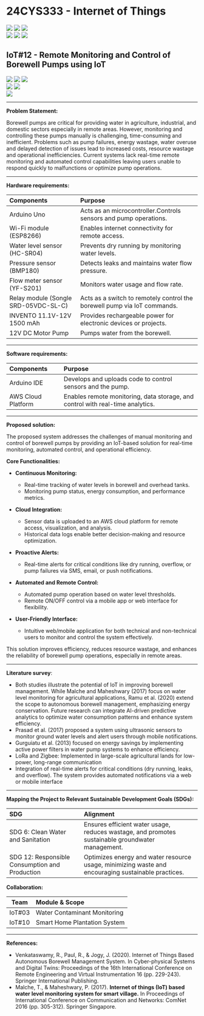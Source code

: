 # 24CYS333 - Internet of Things
![](https://img.shields.io/badge/Batch-22CYS-lightgreen) ![](https://img.shields.io/badge/UG-blue) ![](https://img.shields.io/badge/Subject-IoT-blue)
<br/>
![](https://img.shields.io/badge/Lecture-2-orange) ![](https://img.shields.io/badge/Practical-3-orange) ![](https://img.shields.io/badge/Credits-3-orange) <br/>

## IoT#12 - Remote Monitoring and Control of Borewell Pumps using IoT


![](https://img.shields.io/badge/Member-Charan_K-gold)  ![](https://img.shields.io/badge/Member-Mukund_Kumarappan_S-gold)  ![](https://img.shields.io/badge/Member-Shravan_Krishnan_G-gold) <br/> 
![](https://img.shields.io/badge/SDG-6-darkgreen) ![](https://img.shields.io/badge/SDG-12-darkgreen) <br/>
![](https://img.shields.io/badge/Reviewed--brown)

---
**Problem Statement:**

Borewell pumps are critical for providing water in agriculture, industrial, and domestic sectors especially in remote areas. However, monitoring and controlling these pumps manually is challenging, time-consuming and inefficient. Problems such as pump failures, energy wastage, water overuse and delayed detection of issues lead to increased costs, resource wastage and operational inefficiencies. Current systems lack real-time remote monitoring and automated control capabilities leaving users unable to respond quickly to malfunctions or optimize pump operations.

---
**Hardware requirements:**

| Components               | Purpose                                                                                          |
|:-------------------------|:-------------------------------------------------------------------------------------------------|
| Arduino Uno | Acts as an microcontroller.Controls sensors and pump operations. |
| Wi-Fi module (ESP8266) | Enables internet connectivity for remote access. |
| Water level sensor (HC-SR04) | Prevents dry running by monitoring water levels. |
| Pressure sensor (BMP180) | Detects leaks and maintains water flow pressure. |
| Flow meter sensor (YF-S201) | Monitors water usage and flow rate. |
| Relay module (Songle SRD-05VDC-SL-C) | Acts as a switch to remotely control the borewell pump via IoT commands. |
| INVENTO 11.1V-12V 1500 mAh | Provides rechargeable power for electronic devices or projects. |
| 12V DC Motor Pump | Pumps water from the borewell. |

---
**Software requirements:**

| Components               | Purpose                                                                                          |
|:-------------------------|:-------------------------------------------------------------------------------------------------|
| Arduino IDE | Develops and uploads code to control sensors and the pump. |
| AWS Cloud Platform | Enables remote monitoring, data storage, and control with real-time analytics. |

---
**Proposed solution:**

The proposed system addresses the challenges of manual monitoring and control of borewell pumps by providing an IoT-based solution for real-time monitoring, automated control, and operational efficiency.

**Core Functionalities:**
- **Continuous Monitoring:**
  - Real-time tracking of water levels in borewell and overhead tanks.
  - Monitoring pump status, energy consumption, and performance metrics.
   
- **Cloud Integration:**
  - Sensor data is uploaded to an AWS cloud platform for remote access, visualization, and analysis.
  - Historical data logs enable better decision-making and resource optimization.

- **Proactive Alerts:**
  - Real-time alerts for critical conditions like dry running, overflow, or pump failures via SMS, email, or push notifications.

- **Automated and Remote Control:**
  - Automated pump operation based on water level thresholds.
  - Remote ON/OFF control via a mobile app or web interface for flexibility.

- **User-Friendly Interface:**
  - Intuitive web/mobile application for both technical and non-technical users to monitor and control the system effectively.

This solution improves efficiency, reduces resource wastage, and enhances the reliability of borewell pump operations, especially in remote areas.

---
**Literature survey**:

- Both studies illustrate the potential of IoT in improving borewell management.
While Malche and Maheshwary (2017) focus on water level monitoring for
agricultural applications, Ramu et al. (2020) extend the scope to autonomous
borewell management, emphasizing energy conservation. Future research can
integrate AI-driven predictive analytics to optimize water consumption patterns and
enhance system efficiency.
- Prasad et al. (2017) proposed a system using ultrasonic sensors to monitor ground
water levels and alert users through mobile notifications.
- Gurguiatu et al. (2013) focused on energy savings by implementing active power
filters in water pump systems to enhance efficiency.
- LoRa and Zigbee: Implemented in large-scale agricultural lands for low-power,
long-range communication
- Integration of real-time alerts for critical conditions (dry running, leaks, and
overflow). The system provides automated notifications via a web or
mobile interface

---
**Mapping the Project to Relevant Sustainable Development Goals (SDGs):**

| SDG | Alignment |
|:-----------------------------------------|:----------------------------------------------------------------------------------------------------------------------------------------------------------|
| SDG 6: Clean Water and Sanitation |  Ensures efficient water usage, reduces wastage, and promotes sustainable groundwater management. |
| SDG 12: Responsible Consumption and Production | Optimizes energy and water resource usage, minimizing waste and encouraging sustainable practices. |

 
**Collaboration:**

| Team | Module & Scope |
|:----:|:---------------|
| IoT#03 | Water Contaminant Monitoring | 
| IoT#10 | Smart Home Plantation System |

---
**References:**
  - Venkataswamy, R., Paul, R., & Jogy, J. (2020). Internet of Things Based Autonomous Borewell Management System. In Cyber-physical Systems and Digital Twins: Proceedings of the 16th International Conference on Remote Engineering and Virtual Instrumentation 16 (pp. 229-243). Springer International Publishing.
  - Malche, T., & Maheshwary, P. (2017). **Internet of things (IoT) based water level monitoring system for smart village.** In Proceedings of International Conference on Communication and Networks: ComNet 2016 (pp. 305-312). Springer Singapore.





